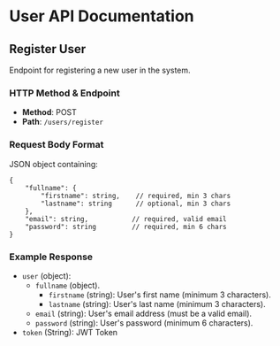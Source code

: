 # User API Documentation

## Register User
Endpoint for registering a new user in the system.

### HTTP Method & Endpoint
- **Method**: POST
- **Path**: `/users/register`

### Request Body Format
JSON object containing:
```
{
    "fullname": {
        "firstname": string,    // required, min 3 chars
        "lastname": string      // optional, min 3 chars
    },
    "email": string,           // required, valid email
    "password": string         // required, min 6 chars
}
```
### Example Response

- `user` (object):
  - `fullname` (object).
    - `firstname` (string): User's first name (minimum 3 characters).
    - `lastname` (string): User's last name (minimum 3 characters).   
  - `email` (string): User's email address (must be a valid email).
  - `password` (string): User's password (minimum 6 characters).
- `token` (String): JWT Token

